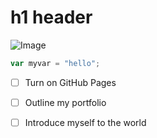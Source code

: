 # h1 header

![Image](https://octodex.github.com/images/yaktocat.png)

```javascript
var myvar = "hello";
```
- [ ] Turn on GitHub Pages
- [ ] Outline my portfolio
- [ ] Introduce myself to the world

